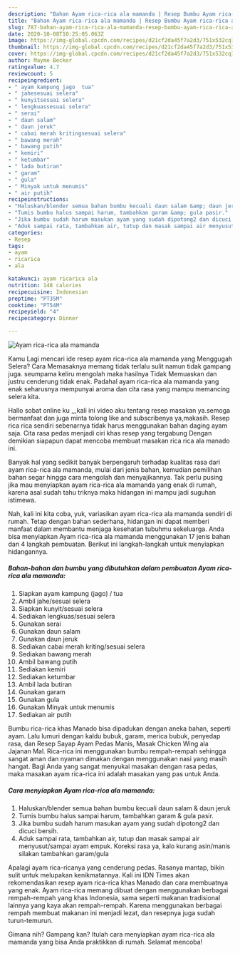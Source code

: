 ```yaml
---
description: "Bahan Ayam rica-rica ala mamanda | Resep Bumbu Ayam rica-rica ala mamanda Yang Sedap"
title: "Bahan Ayam rica-rica ala mamanda | Resep Bumbu Ayam rica-rica ala mamanda Yang Sedap"
slug: 787-bahan-ayam-rica-rica-ala-mamanda-resep-bumbu-ayam-rica-rica-ala-mamanda-yang-sedap
date: 2020-10-08T10:25:05.063Z
image: https://img-global.cpcdn.com/recipes/d21cf2da45f7a2d3/751x532cq70/ayam-rica-rica-ala-mamanda-foto-resep-utama.jpg
thumbnail: https://img-global.cpcdn.com/recipes/d21cf2da45f7a2d3/751x532cq70/ayam-rica-rica-ala-mamanda-foto-resep-utama.jpg
cover: https://img-global.cpcdn.com/recipes/d21cf2da45f7a2d3/751x532cq70/ayam-rica-rica-ala-mamanda-foto-resep-utama.jpg
author: Mayme Becker
ratingvalue: 4.7
reviewcount: 5
recipeingredient:
- " ayam kampung jago  tua"
- " jahesesuai selera"
- " kunyitsesuai selera"
- " lengkuassesuai selera"
- " serai"
- " daun salam"
- " daun jeruk"
- " cabai merah kritingsesuai selera"
- " bawang merah"
- " bawang putih"
- " kemiri"
- " ketumbar"
- " lada butiran"
- " garam"
- " gula"
- " Minyak untuk menumis"
- " air putih"
recipeinstructions:
- "Haluskan/blender semua bahan bumbu kecuali daun salam &amp; daun jeruk"
- "Tumis bumbu halus sampai harum, tambahkan garam &amp; gula pasir."
- "Jika bumbu sudah harum masukan ayam yang sudah dipotong2 dan dicuci bersih."
- "Aduk sampai rata, tambahkan air, tutup dan masak sampai air menyusut/sampai ayam empuk. Koreksi rasa ya, kalo kurang asin/manis silakan tambahkan garam/gula"
categories:
- Resep
tags:
- ayam
- ricarica
- ala

katakunci: ayam ricarica ala 
nutrition: 148 calories
recipecuisine: Indonesian
preptime: "PT35M"
cooktime: "PT54M"
recipeyield: "4"
recipecategory: Dinner

---
```



![Ayam rica-rica ala mamanda](https://img-global.cpcdn.com/recipes/d21cf2da45f7a2d3/751x532cq70/ayam-rica-rica-ala-mamanda-foto-resep-utama.jpg)

Kamu Lagi mencari ide resep ayam rica-rica ala mamanda yang Menggugah Selera? Cara Memasaknya memang tidak terlalu sulit namun tidak gampang juga. seumpama keliru mengolah maka hasilnya Tidak Memuaskan dan justru cenderung tidak enak. Padahal ayam rica-rica ala mamanda yang enak seharusnya mempunyai aroma dan cita rasa yang mampu memancing selera kita.

Hallo sobat online ku ,,,kali ini video aku tentang resep masakan ya.semoga bermanfaat dan juga minta tolong like and subscribenya ya,makasih. Resep rica rica sendiri sebenarnya tidak harus menggunakan bahan daging ayam saja. Cita rasa pedas menjadi ciri khas resep yang tergabung Dengan demikian siapapun dapat mencoba membuat masakan rica rica ala manado ini.

Banyak hal yang sedikit banyak berpengaruh terhadap kualitas rasa dari ayam rica-rica ala mamanda, mulai dari jenis bahan, kemudian pemilihan bahan segar hingga cara mengolah dan menyajikannya. Tak perlu pusing jika mau menyiapkan ayam rica-rica ala mamanda yang enak di rumah, karena asal sudah tahu triknya maka hidangan ini mampu jadi suguhan istimewa.


Nah, kali ini kita coba, yuk, variasikan ayam rica-rica ala mamanda sendiri di rumah. Tetap dengan bahan sederhana, hidangan ini dapat memberi manfaat dalam membantu menjaga kesehatan tubuhmu sekeluarga. Anda bisa menyiapkan Ayam rica-rica ala mamanda menggunakan 17 jenis bahan dan 4 langkah pembuatan. Berikut ini langkah-langkah untuk menyiapkan hidangannya.

<!--inarticleads1-->

##### Bahan-bahan dan bumbu yang dibutuhkan dalam pembuatan Ayam rica-rica ala mamanda:

1. Siapkan  ayam kampung (jago) / tua
1. Ambil  jahe/sesuai selera
1. Siapkan  kunyit/sesuai selera
1. Sediakan  lengkuas/sesuai selera
1. Gunakan  serai
1. Gunakan  daun salam
1. Gunakan  daun jeruk
1. Sediakan  cabai merah kriting/sesuai selera
1. Sediakan  bawang merah
1. Ambil  bawang putih
1. Sediakan  kemiri
1. Sediakan  ketumbar
1. Ambil  lada butiran
1. Gunakan  garam
1. Gunakan  gula
1. Gunakan  Minyak untuk menumis
1. Sediakan  air putih


Bumbu rica-rica khas Manado bisa dipadukan dengan aneka bahan, seperti ayam. Lalu lumuri dengan kaldu bubuk, garam, merica bubuk, penyedap rasa, dan Resep Sayap Ayam Pedas Manis, Masak Chicken Wing ala Jajanan Mal. Rica-rica ini menggunakan bumbu rempah-rempah sehingga sangat aman dan nyaman dimakan dengan menggunakan nasi yang masih hangat. Bagi Anda yang sangat menyukai masakan dengan rasa pedas, maka masakan ayam rica-rica ini adalah masakan yang pas untuk Anda. 

<!--inarticleads2-->

##### Cara menyiapkan Ayam rica-rica ala mamanda:

1. Haluskan/blender semua bahan bumbu kecuali daun salam &amp; daun jeruk
1. Tumis bumbu halus sampai harum, tambahkan garam &amp; gula pasir.
1. Jika bumbu sudah harum masukan ayam yang sudah dipotong2 dan dicuci bersih.
1. Aduk sampai rata, tambahkan air, tutup dan masak sampai air menyusut/sampai ayam empuk. Koreksi rasa ya, kalo kurang asin/manis silakan tambahkan garam/gula


Apalagi ayam rica-ricanya yang cenderung pedas. Rasanya mantap, bikin sulit untuk melupakan kenikmatannya. Kali ini IDN Times akan rekomendasikan resep ayam rica-rica khas Manado dan cara membuatnya yang enak. Ayam rica-rica memang dibuat dengan menggunakan berbagai rempah-rempah yang khas Indonesia, sama seperti makanan tradisional lainnya yang kaya akan rempah-rempah. Karena menggunakan berbagai rempah membuat makanan ini menjadi lezat, dan resepnya juga sudah turun-temurun. 

Gimana nih? Gampang kan? Itulah cara menyiapkan ayam rica-rica ala mamanda yang bisa Anda praktikkan di rumah. Selamat mencoba!

